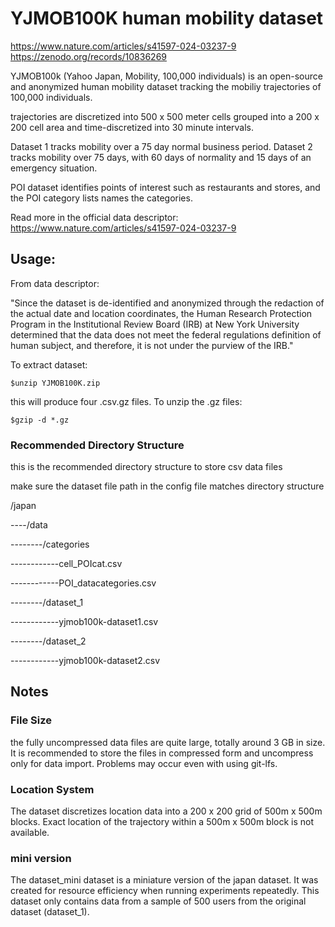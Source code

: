 # YJMOB100K human mobility dataset

https://www.nature.com/articles/s41597-024-03237-9
https://zenodo.org/records/10836269

YJMOB100k (Yahoo Japan, Mobility, 100,000 individuals) is an open-source and anonymized human mobility dataset tracking the mobiliy trajectories of 100,000 individuals. 

trajectories are discretized into 500 x 500 meter cells grouped into a 200 x 200 cell area and time-discretized into 30 minute intervals. 

Dataset 1 tracks mobility over a 75 day normal business period. Dataset 2 tracks mobility over 75 days, with 60 days of normality and 15 days of an emergency situation. 

POI dataset identifies points of interest such as restaurants and stores, and the POI category lists names the categories. 

Read more in the official data descriptor: 
https://www.nature.com/articles/s41597-024-03237-9

## Usage: 

From data descriptor:

"Since the dataset is de-identified and anonymized through the redaction of the actual date and location coordinates, the Human Research Protection Program in the Institutional Review Board (IRB) at New York University determined that the data does not meet the federal regulations definition of human subject, and therefore, it is not under the purview of the IRB."

To extract dataset:

`$unzip YJMOB100K.zip`

this will produce four .csv.gz files. To unzip the .gz files:

`$gzip -d *.gz`

### Recommended Directory Structure

this is the recommended directory structure to store csv data files

make sure the dataset file path in the config file matches directory structure

/japan

----/data

--------/categories

------------cell_POIcat.csv

------------POI_datacategories.csv

--------/dataset_1

------------yjmob100k-dataset1.csv

--------/dataset_2

------------yjmob100k-dataset2.csv

## Notes

### File Size

the fully uncompressed data files are quite large, totally around 3 GB in size. It is recommended to store the files in compressed form and uncompress only for data import. Problems may occur even with using git-lfs. 

### Location System

The dataset discretizes location data into a 200 x 200 grid of 500m x 500m blocks. Exact location of the trajectory within a 500m x 500m block is not available. 

### mini version 

The dataset_mini dataset is a miniature version of the japan dataset. It was created for resource efficiency when running experiments repeatedly. This dataset only contains data from a sample of 500 users from the original dataset (dataset_1). 